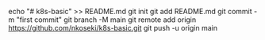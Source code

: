 echo "# k8s-basic" >> README.md
git init
git add README.md
git commit -m "first commit"
git branch -M main
git remote add origin https://github.com/nkoseki/k8s-basic.git
git push -u origin main

